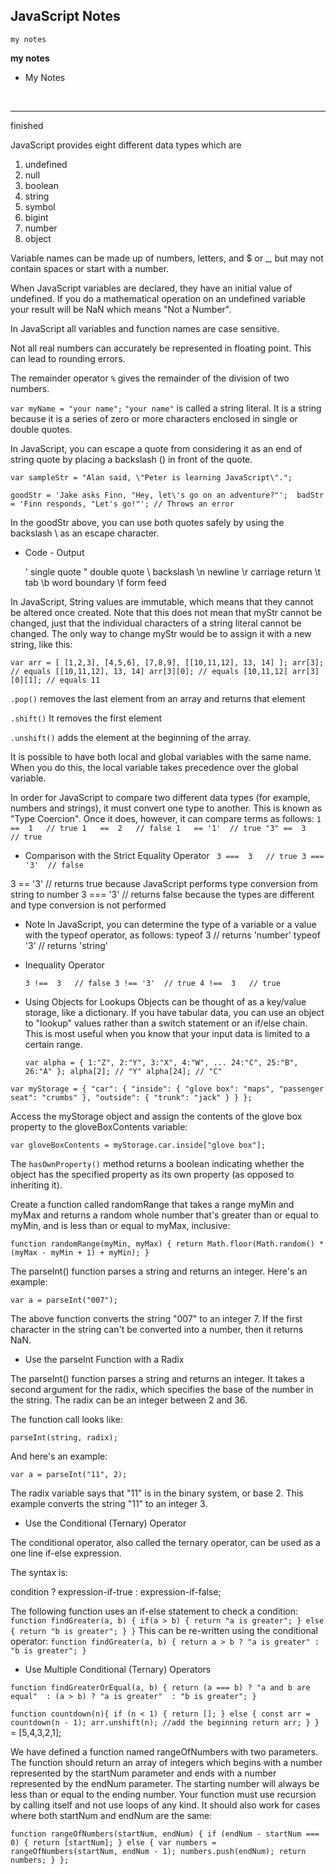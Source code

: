 ## JavaScript Notes

`my notes`

 **my notes**
 
 - My Notes

<br>

----------------
finished

JavaScript provides eight different data types which are
 1. undefined
 2. null
 3. boolean
 4. string
 5. symbol
 6. bigint
 7. number
 8. object

Variable names can be made up of numbers, letters, and $ or _, but may not contain spaces or start with a number.

When JavaScript variables are declared, they have an initial value of undefined. If you do a mathematical operation on an undefined variable your result will be NaN which means "Not a Number".

In JavaScript all variables and function names are case sensitive.

Not all real numbers can accurately be represented in floating point. This can lead to rounding errors.

The remainder operator `%` gives the remainder of the division of two numbers.

`var myName = "your name";`
`"your name"` is called a string literal. It is a string because it is a series of zero or more characters enclosed in single or double quotes.

In JavaScript, you can escape a quote from considering it as an end of string quote by placing a backslash (\) in front of the quote.

`var sampleStr = "Alan said, \"Peter is learning JavaScript\".";`

`goodStr = 'Jake asks Finn, "Hey, let\'s go on an adventure?"'; 
 badStr = 'Finn responds, "Let's go!"'; // Throws an error`

In the goodStr above, you can use both quotes safely by using the backslash \ as an escape character.

- Code	- Output

   \'   	single quote
  \"	    double quote
  \\	    backslash
  \n	    newline
  \r    	carriage return
  \t	    tab
  \b	    word boundary
  \f	    form feed
  
In JavaScript, String values are immutable, which means that they cannot be altered once created.
Note that this does not mean that myStr cannot be changed, just that the individual characters of a string literal cannot be changed. The only way to change myStr would be to assign it with a new string, like this:

`var arr = [
  [1,2,3],
  [4,5,6],
  [7,8,9],
  [[10,11,12], 13, 14]
];
arr[3]; // equals [[10,11,12], 13, 14]
arr[3][0]; // equals [10,11,12]
arr[3][0][1]; // equals 11`

`.pop()` removes the last element from an array and returns that element

 `.shift()` It removes the first element
 
 `.unshift()` adds the element at the beginning of the array.
 
 It is possible to have both local and global variables with the same name. When you do this, the local variable takes precedence over the global variable.

 In order for JavaScript to compare two different data types (for example, numbers and strings), it must convert one type to another. This is known as "Type Coercion". Once it does, however, it can compare terms as follows:
 `
1   ==  1   // true
1   ==  2   // false
1   == '1'  // true
"3" ==  3   // true `

- Comparison with the Strict Equality Operator
`
3 ===  3   // true
3 === '3'  // false`

3 == '3'  // returns true because JavaScript performs type conversion from string to number
3 === '3' // returns false because the types are different and type conversion is not performed

- Note
In JavaScript, you can determine the type of a variable or a value with the typeof operator, as follows:
typeof 3   // returns 'number'
typeof '3' // returns 'string'

- Inequality Operator

    `3 !==  3   // false
    3 !== '3'  // true
    4 !==  3   // true `

- Using Objects for Lookups
   Objects can be thought of as a key/value storage, like a dictionary. If you have tabular data, you can use an object to "lookup" values rather than a switch statement or an      if/else chain. This is most useful when you know that your input data is limited to a certain range.
   
     `var alpha = {
        1:"Z",
        2:"Y",
        3:"X",
        4:"W",
        ...
        24:"C",
        25:"B",
        26:"A"
    };
    alpha[2]; // "Y"
    alpha[24]; // "C"` 
    

`var myStorage = {
  "car": {
    "inside": {
      "glove box": "maps",
      "passenger seat": "crumbs"
     },
    "outside": {
      "trunk": "jack"
    }
  }
};`
 
Access the myStorage object and assign the contents of the glove box property to the gloveBoxContents variable:

`var gloveBoxContents = myStorage.car.inside["glove box"];`

The `hasOwnProperty()` method returns a boolean indicating whether the object has the specified property as its own property (as opposed to inheriting it).


Create a function called randomRange that takes a range myMin and myMax and returns a random whole number that's greater than or equal to myMin, and is less than or equal to myMax, inclusive:

`function randomRange(myMin, myMax) {
  return Math.floor(Math.random() * (myMax - myMin + 1) + myMin);
}`

The parseInt() function parses a string and returns an integer. Here's an example:

`var a = parseInt("007");`

The above function converts the string "007" to an integer 7. If the first character in the string can't be converted into a number, then it returns NaN.

- Use the parseInt Function with a Radix

The parseInt() function parses a string and returns an integer. It takes a second argument for the radix, which specifies the base of the number in the string. The radix can be an integer between 2 and 36.

The function call looks like:

`parseInt(string, radix);`

And here's an example:

`var a = parseInt("11", 2);`

The radix variable says that "11" is in the binary system, or base 2. This example converts the string "11" to an integer 3.


- Use the Conditional (Ternary) Operator

The conditional operator, also called the ternary operator, can be used as a one line if-else expression.

The syntax is:

condition ? expression-if-true : expression-if-false;

The following function uses an if-else statement to check a condition:
`
function findGreater(a, b) {
  if(a > b) {
    return "a is greater";
  }
  else {
    return "b is greater";
  }
} `
This can be re-written using the conditional operator:
`
function findGreater(a, b) {
  return a > b ? "a is greater" : "b is greater";
}
`

- Use Multiple Conditional (Ternary) Operators

`function findGreaterOrEqual(a, b) {
  return (a === b) ? "a and b are equal" 
    : (a > b) ? "a is greater" 
    : "b is greater";
}`


`function countdown(n){
  if (n < 1) {
    return [];
  } else {
    const arr = countdown(n - 1);
    arr.unshift(n); //add the beginning
    return arr;
  }
}`
= [5,4,3,2,1];

We have defined a function named rangeOfNumbers with two parameters. The function should return an array of integers which begins with a number represented by the startNum parameter and ends with a number represented by the endNum parameter. The starting number will always be less than or equal to the ending number. Your function must use recursion by calling itself and not use loops of any kind. It should also work for cases where both startNum and endNum are the same:

`function rangeOfNumbers(startNum, endNum) {
   if (endNum - startNum === 0) {
    return [startNum];
  } else {
    var numbers = rangeOfNumbers(startNum, endNum - 1);
    numbers.push(endNum);
    return numbers;
  }
};`






